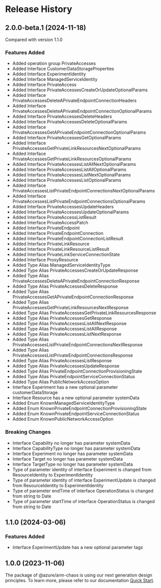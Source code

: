 # Release History
    
## 2.0.0-beta.1 (2024-11-18)
Compared with version 1.1.0
    
### Features Added

  - Added operation group PrivateAccesses
  - Added Interface CustomerDataStorageProperties
  - Added Interface ExperimentIdentity
  - Added Interface ManagedServiceIdentity
  - Added Interface PrivateAccess
  - Added Interface PrivateAccessesCreateOrUpdateOptionalParams
  - Added Interface PrivateAccessesDeleteAPrivateEndpointConnectionHeaders
  - Added Interface PrivateAccessesDeleteAPrivateEndpointConnectionOptionalParams
  - Added Interface PrivateAccessesDeleteHeaders
  - Added Interface PrivateAccessesDeleteOptionalParams
  - Added Interface PrivateAccessesGetAPrivateEndpointConnectionOptionalParams
  - Added Interface PrivateAccessesGetOptionalParams
  - Added Interface PrivateAccessesGetPrivateLinkResourcesNextOptionalParams
  - Added Interface PrivateAccessesGetPrivateLinkResourcesOptionalParams
  - Added Interface PrivateAccessesListAllNextOptionalParams
  - Added Interface PrivateAccessesListAllOptionalParams
  - Added Interface PrivateAccessesListNextOptionalParams
  - Added Interface PrivateAccessesListOptionalParams
  - Added Interface PrivateAccessesListPrivateEndpointConnectionsNextOptionalParams
  - Added Interface PrivateAccessesListPrivateEndpointConnectionsOptionalParams
  - Added Interface PrivateAccessesUpdateHeaders
  - Added Interface PrivateAccessesUpdateOptionalParams
  - Added Interface PrivateAccessListResult
  - Added Interface PrivateAccessPatch
  - Added Interface PrivateEndpoint
  - Added Interface PrivateEndpointConnection
  - Added Interface PrivateEndpointConnectionListResult
  - Added Interface PrivateLinkResource
  - Added Interface PrivateLinkResourceListResult
  - Added Interface PrivateLinkServiceConnectionState
  - Added Interface ProxyResource
  - Added Type Alias ManagedServiceIdentityType
  - Added Type Alias PrivateAccessesCreateOrUpdateResponse
  - Added Type Alias PrivateAccessesDeleteAPrivateEndpointConnectionResponse
  - Added Type Alias PrivateAccessesDeleteResponse
  - Added Type Alias PrivateAccessesGetAPrivateEndpointConnectionResponse
  - Added Type Alias PrivateAccessesGetPrivateLinkResourcesNextResponse
  - Added Type Alias PrivateAccessesGetPrivateLinkResourcesResponse
  - Added Type Alias PrivateAccessesGetResponse
  - Added Type Alias PrivateAccessesListAllNextResponse
  - Added Type Alias PrivateAccessesListAllResponse
  - Added Type Alias PrivateAccessesListNextResponse
  - Added Type Alias PrivateAccessesListPrivateEndpointConnectionsNextResponse
  - Added Type Alias PrivateAccessesListPrivateEndpointConnectionsResponse
  - Added Type Alias PrivateAccessesListResponse
  - Added Type Alias PrivateAccessesUpdateResponse
  - Added Type Alias PrivateEndpointConnectionProvisioningState
  - Added Type Alias PrivateEndpointServiceConnectionStatus
  - Added Type Alias PublicNetworkAccessOption
  - Interface Experiment has a new optional parameter customerDataStorage
  - Interface Resource has a new optional parameter systemData
  - Added Enum KnownManagedServiceIdentityType
  - Added Enum KnownPrivateEndpointConnectionProvisioningState
  - Added Enum KnownPrivateEndpointServiceConnectionStatus
  - Added Enum KnownPublicNetworkAccessOption

### Breaking Changes

  - Interface Capability no longer has parameter systemData
  - Interface CapabilityType no longer has parameter systemData
  - Interface Experiment no longer has parameter systemData
  - Interface Target no longer has parameter systemData
  - Interface TargetType no longer has parameter systemData
  - Type of parameter identity of interface Experiment is changed from ResourceIdentity to ExperimentIdentity
  - Type of parameter identity of interface ExperimentUpdate is changed from ResourceIdentity to ExperimentIdentity
  - Type of parameter endTime of interface OperationStatus is changed from string to Date
  - Type of parameter startTime of interface OperationStatus is changed from string to Date
    
    
## 1.1.0 (2024-03-06)
    
### Features Added

  - Interface ExperimentUpdate has a new optional parameter tags
    
    
## 1.0.0 (2023-11-06)

The package of @azure/arm-chaos is using our next generation design principles. To learn more, please refer to our documentation [Quick Start](https://aka.ms/azsdk/js/mgmt/quickstart).
